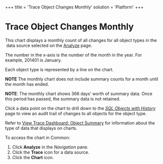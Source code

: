 +++
title = 'Trace Object Changes Monthly'
solution = 'Platform'
+++

# Trace Object Changes Monthly

This chart displays a monthly count of all changes for all object types
in the  data source selected on the [Analyze](../Page_Desc/Analyze)
page.

<span>The number in the x-axis is the number of the month in the year.
For example, 201401 is January.</span>

Each object type is represented by a line on the chart.

**NOTE** The monthly chart does not include summary counts for a month
until the month has ended.

**NOTE**: The monthly chart shows 366 days’ worth of summary data. Once
this period has passed, the summary data is not retained.

Click a data point on the chart to drill down to the *[SQL Objects with
History](../Page_Desc/SQL_Objects_With_History)* page to view an
audit trail of changes to all objects for the object type.

Refer to [View Trace Dashboard: Object
Summary](View_Trace_Dashboard_Object_Summary) for information about
the type of data that displays on charts.

To access the chart in Common:

1.  Click <span style="font-weight: bold;">Analyze</span> in the
    <span style="font-style: italic;">Navigation</span> pane.
2.  Click the <span style="font-weight: bold;">Trace</span> icon for a
    data source.
3.  Click the <span style="font-weight: bold;">Chart</span> icon.
